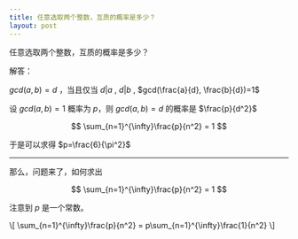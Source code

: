 ```yaml
---
title: 任意选取两个整数，互质的概率是多少？
layout: post
---
```


任意选取两个整数，互质的概率是多少？

解答：

$gcd(a, b)=d$ ，当且仅当 $d|a$ , $d|b$ , $gcd(\frac{a}{d}, \frac{b}{d})=1$

设 $gcd(a, b)=1$ 概率为 $p$，则 $gcd(a,b)=d$ 的概率是 $\frac{p}{d^2}$

$$
\sum_{n=1}^{\infty}\frac{p}{n^2} = 1
$$

于是可以求得 $p=\frac{6}{\pi^2}$

---

那么，问题来了，如何求出

$$
\sum_{n=1}^{\infty}\frac{p}{n^2} = 1
$$

注意到 $p$ 是一个常数。

\\[
\sum_{n=1}^{\infty}\frac{p}{n^2}
= p\sum_{n=1}^{\infty}\frac{1}{n^2}
\\]